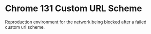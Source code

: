 # Chrome 131 Custom URL Scheme

Reproduction environment for the network being blocked after a failed custom url scheme.
